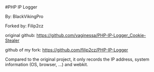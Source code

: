 #PHP IP Logger

By: BlackVikingPro

Forked by: Filip2cz

original github: https://github.com/vaginessa/PHP-IP-Logger_Cookie-Stealer

github of my fork: https://github.com/filip2cz/PHP-IP-Logger

Compared to the original project, it only records the IP address, system information (OS, browser, ...) and webkit.
